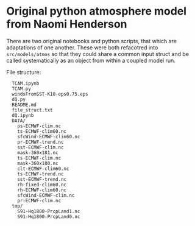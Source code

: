 # Original python atmosphere model from Naomi Henderson

There are two original notebooks and python scripts,
that which are adaptations of one another. These
were both refacotred into `src/models/atmos` so 
that they could share a common input struct and 
be called systematically as an object from 
within a coupled model run.


File structure:

```
  TCAM.ipynb
  TCAM.py
  windsFromSST-K10-eps0.75.eps
  dQ.py
  README.md
  file_struct.txt
  dQ.ipynb
  DATA/
    ps-ECMWF-clim.nc
    ts-ECMWF-clim60.nc
    sfcWind-ECMWF-clim60.nc
    pr-ECMWF-trend.nc
    sst-ECMWF-clim.nc
    mask-360x181.nc
    ts-ECMWF-clim.nc
    mask-360x180.nc
    clt-ECMWF-clim60.nc
    ts-ECMWF-trend.nc
    sst-ECMWF-trend.nc
    rh-fixed-clim60.nc
    rh-ECMWF-clim60.nc
    sfcWind-ECMWF-clim.nc
    pr-ECMWF-clim.nc
  tmp/
    S91-Hq1800-PrcpLand1.nc
    S91-Hq1800-PrcpLand0.nc
```
